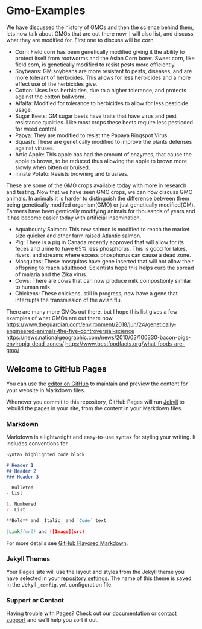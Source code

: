 # Gmo-Examples

We have discussed the history of GMOs and then the science behind them, lets now talk about GMOs that are out there now. I will also list, and discuss, what they are modified for. First one to discuss will be corn.

- Corn: Field corn has been genetically modified giving it the ability to protect itself from rootworms and the Asian Corn borer. Sweet corn, like field corn, is genetically modified to resist pests more efficiently. 
- Soybeans: GM soybeans are more resistant to pests, diseases, and are more tolerant of herbicides. This allows for less herbicides and a more effect use of the herbicides give. 
- Cotton: Uses less herbicides, due to a higher tolerance, and protects against the cotton ballworm. 
- Alfalfa: Modified for tolerance to herbicides to allow for less pesticide usage. 
- Sugar Beets: GM sugar beets have traits that have virus and pest resistance qualities. Like most crops these beets require less pesticded for weed control. 
- Papya: They are modified to resist the Papaya Ringspot Virus. 
- Squash: These are genetically modified to improve the plants defenses against viruses. 
- Artic Apple: This apple has had the amount of enzymes, that cause the apple to brown, to be reduced thus allowing the apple to brown more slowly when bitten or bruised. 
- Innate Potato: Resists browning and brusises. 

These are some of the GMO crops available today with more in research and testing. Now that we have seen GMO crops, we can now discuss GMO animals. In animals it is harder to distinguish the difference between them being genetically modifed organism(GMO) or just genetically modified(GM). Farmers have been gentically modifying animals for thousands of years and it has become easier today with artificial insemination. 

- Aquabounty Salmon: This new salmon is modified to reach the market size quicker and other farm raised Atlantic salmon. 
- Pig: There is a pig in Canada recently approved that will allow for its feces and urine to have 65% less phosphorus. This is good for lakes, rivers, and streams where excess phosphorus can cause a dead zone. 
- Mosquitos: These mosquitos have gene inserted that will not allow their offspring to reach adulthood. Scientists hope this helps curb the spread of malaria and the Zika virus. 
- Cows: There are cows that can now produce milk compostionly similar to human milk. 
- Chickens: These chickens, still in progress, now have a gene that interrupts the transmission of the avian flu.

There are many more GMOs out there, but I hope this list gives a few examples of what GMOs are out there now. 
https://www.theguardian.com/environment/2018/jun/24/genetically-engineered-animals-the-five-controversial-science
https://news.nationalgeographic.com/news/2010/03/100330-bacon-pigs-enviropig-dead-zones/
https://www.bestfoodfacts.org/what-foods-are-gmo/

## Welcome to GitHub Pages

You can use the [editor on GitHub](https://github.com/wdeaton/GMOExamples/edit/master/README.md) to maintain and preview the content for your website in Markdown files.

Whenever you commit to this repository, GitHub Pages will run [Jekyll](https://jekyllrb.com/) to rebuild the pages in your site, from the content in your Markdown files.

### Markdown

Markdown is a lightweight and easy-to-use syntax for styling your writing. It includes conventions for

```markdown
Syntax highlighted code block

# Header 1
## Header 2
### Header 3

- Bulleted
- List

1. Numbered
2. List

**Bold** and _Italic_ and `Code` text

[Link](url) and ![Image](src)
```

For more details see [GitHub Flavored Markdown](https://guides.github.com/features/mastering-markdown/).

### Jekyll Themes

Your Pages site will use the layout and styles from the Jekyll theme you have selected in your [repository settings](https://github.com/wdeaton/GMOExamples/settings). The name of this theme is saved in the Jekyll `_config.yml` configuration file.

### Support or Contact

Having trouble with Pages? Check out our [documentation](https://help.github.com/categories/github-pages-basics/) or [contact support](https://github.com/contact) and we’ll help you sort it out.
